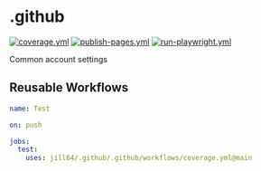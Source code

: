 <!----- BEGIN GHOST DOCS HEADER ----->

# .github

[![coverage.yml](https://github.com/jill64/.github/actions/workflows/coverage.yml/badge.svg)](https://github.com/jill64/.github/actions/workflows/coverage.yml) [![publish-pages.yml](https://github.com/jill64/.github/actions/workflows/publish-pages.yml/badge.svg)](https://github.com/jill64/.github/actions/workflows/publish-pages.yml) [![run-playwright.yml](https://github.com/jill64/.github/actions/workflows/run-playwright.yml/badge.svg)](https://github.com/jill64/.github/actions/workflows/run-playwright.yml)

Common account settings

<!----- END GHOST DOCS HEADER ----->

## Reusable Workflows

```yml
name: Test

on: push

jobs:
  test:
    uses: jill64/.github/.github/workflows/coverage.yml@main
```
